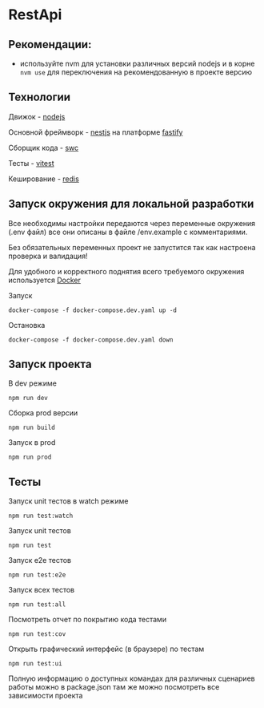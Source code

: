 # RestApi

## Рекомендации:

- используйте nvm для установки различных версий nodejs и в корне `nvm use` для переключения на рекомендованную в проекте версию

## Технологии

Движок - [nodejs](https://nodejs.org/en)

Основной фреймворк - [nestjs](https://nestjs.com/) на платформе [fastify](https://fastify.dev/)

Сборщик кода - [swc](https://swc.rs/)

Тесты - [vitest](https://vitest.dev/)

Кеширование - [redis](https://redis.io/)

## Запуск окружения для локальной разработки

Все необходимы настройки передаются через переменные окружения (.env файл)
все они описаны в файле /env.example с комментариями.

Без обязательных переменных проект не запустится так как настроена проверка и валидация!

Для удобного и корректного поднятия всего требуемого окружения используется [Docker](https://www.docker.com/)

Запуск

`docker-compose -f docker-compose.dev.yaml up -d`

Остановка

`docker-compose -f docker-compose.dev.yaml down`

## Запуск проекта

В dev режиме

`npm run dev`

Сборка prod версии

`npm run build`

Запуск в prod

`npm run prod`

## Тесты

Запуск unit тестов в watch режиме

`npm run test:watch`

Запуск unit тестов

`npm run test`

Запуск e2e тестов

`npm run test:e2e`

Запуск всех тестов

`npm run test:all`

Посмотреть отчет по покрытию кода тестами

`npm run test:cov`

Открыть графический интерфейс (в браузере) по тестам

`npm run test:ui`

Полную информацию о доступных командах для различных сценариев работы можно в package.json
там же можно посмотреть все зависимости проекта
